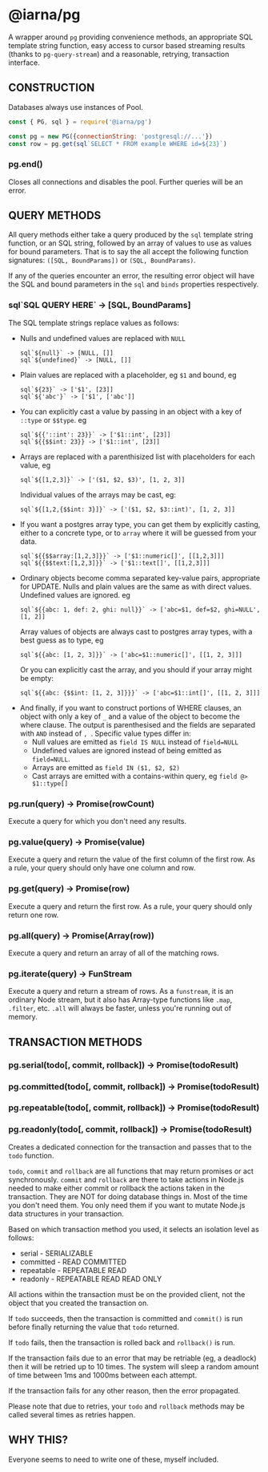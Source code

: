 # @iarna/pg

A wrapper around `pg` providing convenience methods, an appropriate SQL
template string function, easy access to cursor based streaming results
(thanks to `pg-query-stream`) and a reasonable, retrying, transaction
interface.

## CONSTRUCTION

Databases always use instances of Pool.

```js
const { PG, sql } = require('@iarna/pg')

const pg = new PG({connectionString: 'postgresql://...'})
const row = pg.get(sql`SELECT * FROM example WHERE id=${23}`)
```

### pg.end()

Closes all connections and disables the pool.  Further queries will be an
error.

## QUERY METHODS

All query methods either take a query produced by the `sql` template string
function, or an SQL string, followed by an array of values to use as values
for  bound parameters.  That is to say the all accept the following function
signatures: `([SQL, BoundParams])` or `(SQL, BoundParams)`.

If any of the queries encounter an error, the resulting error object will
have the SQL and bound parameters in the `sql` and `binds` properties
respectively.

### sql\`SQL QUERY HERE\` -> [SQL, BoundParams]

The SQL template strings replace values as follows:

* Nulls and undefined values are replaced with `NULL`
  ```
  sql`${null}` -> [NULL, []]
  sql`${undefined}` -> [NULL, []]
  ```
* Plain values are replaced with a placeholder, eg `$1` and bound, eg
  ```
  sql`${23}` -> ['$1', [23]]
  sql`${'abc'}` -> ['$1', ['abc']]
  ```
* You can explicitly cast a value by passing in an object with a key of
  `::type` or `$$type`.  eg
  ```
  sql`${{'::int': 23}}` -> ['$1::int', [23]]
  sql`${{$$int: 23}} -> ['$1::int', [23]]
  ```
* Arrays are replaced with a parenthisized list with placeholders for each value, eg
  ```
  sql`${[1,2,3]}` -> ['($1, $2, $3)', [1, 2, 3]]
  ```
  Individual values of the arrays may be cast, eg:
  ```
  sql`${[1,2,{$$int: 3}]}` -> ['($1, $2, $3::int)', [1, 2, 3]]
  ```
* If you want a postgres array type, you can get them by explicitly casting, either to
  a concrete type, or to `array` where it will be guessed from your data.
  ```
  sql`${{$$array:[1,2,3]}}` -> ['$1::numeric[]', [[1,2,3]]]
  sql`${{$$text:[1,2,3]}}` -> ['$1::text[]', [[1,2,3]]]
  ```
* Ordinary objects become comma separated key-value pairs, appropriate for
  UPDATE.  Nulls and plain values are the same as with direct values.
  Undefined values are ignored.  eg
  ```
  sql`${{abc: 1, def: 2, ghi: null}}` -> ['abc=$1, def=$2, ghi=NULL', [1, 2]]
  ```
  Array values of objects are always cast to postgres array types, with a
  best guess as to type, eg
  ```
  sql`${{abc: [1, 2, 3]}}` -> ['abc=$1::numeric[]', [[1, 2, 3]]]
  ```
  Or you can explicitly cast the array, and you should if your array might be empty:
  ```
  sql`${{abc: {$$int: [1, 2, 3]}}}` -> ['abc=$1::int[]', [[1, 2, 3]]]
  ```
* And finally, if you want to construct portions of WHERE clauses, an object
  with only a key of `_` and a value of the object to become the where
  clause.  The output is parenthesised and the fields are separated with
  ` AND ` instead of `, `.
  Specific value types differ in:
  * Null values are emitted as `field IS NULL` instead of `field=NULL`
  * Undefined values are ignored instead of being emitted as `field=NULL`.
  * Arrays are emitted as `field IN ($1, $2, $2)`
  * Cast arrays are emitted with a contains-within query, eg `field @> $1::type[]`

### pg.run(query) -> Promise(rowCount)

Execute a query for which you don't need any results.

### pg.value(query) -> Promise(value)

Execute a query and return the value of the first column of the first row. As a rule, your query should only have one column and row.

### pg.get(query) -> Promise(row)

Execute a query and return the first row. As a rule, your query should only return one row.

### pg.all(query) -> Promise(Array(row))

Execute a query and return an array of all of the matching rows.

### pg.iterate(query) -> FunStream

Execute a query and return a stream of rows.  As a `funstream`, it is an
ordinary Node stream, but it also has Array-type functions like `.map`,
`.filter`, etc.  `.all` will always be faster, unless you're running out of
memory.

## TRANSACTION METHODS

### pg.serial(todo[, commit, rollback]) -> Promise(todoResult)
### pg.committed(todo[, commit, rollback]) -> Promise(todoResult)
### pg.repeatable(todo[, commit, rollback]) -> Promise(todoResult)
### pg.readonly(todo[, commit, rollback]) -> Promise(todoResult)

Creates a dedicated connection for the transaction and passes that to the
`todo` function.

`todo`, `commit` and `rollback` are all functions that may return promises
or act synchronously.  `commit` and `rollback` are there to take actions in
Node.js needed to make either commit or rollback the actions taken in the
transaction.  They are NOT for doing database things in.  Most of the time
you don't need them.  You only need them if you want to mutate Node.js
data structures in your transaction.

Based on which transaction method you used, it selects an isolation level as
follows:

* serial - SERIALIZABLE
* committed - READ COMMITTED
* repeatable - REPEATABLE READ
* readonly - REPEATABLE READ READ ONLY

All actions within the transaction must be on the provided client, not the
object that you created the transaction on.

If `todo` succeeds, then the transaction is committed and `commit()` is run
before finally returning the value that `todo` returned.

If `todo` fails, then the transaction is rolled back and `rollback()` is run.

If the transaction fails due to an error that may be retriable (eg, a
deadlock) then it will be retried up to 10 times.  The system will sleep a
random amount of time between 1ms and 1000ms between each attempt.

If the transaction fails for any other reason, then the error propagated.

Please note that due to retries, your `todo` and `rollback` methods may be called
several times as retries happen.

## WHY THIS?

Everyone seems to need to write one of these, myself included. 
